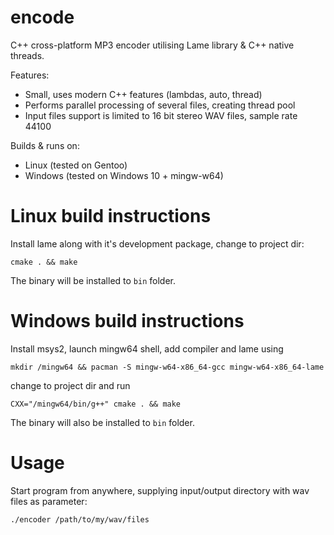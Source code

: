 # encode
C++ cross-platform MP3 encoder utilising Lame library & C++ native threads.

Features:
* Small, uses modern C++ features (lambdas, auto, thread)
* Performs parallel processing of several files, creating thread pool
* Input files support is limited to 16 bit stereo WAV files, sample rate 44100

Builds & runs on:
* Linux (tested on Gentoo)
* Windows (tested on Windows 10 + mingw-w64)

# Linux build instructions
Install lame along with it's development package, change to project dir:

`cmake . && make`

The binary will be installed to `bin` folder.

# Windows build instructions
Install msys2, launch mingw64 shell, add compiler and lame using 

`mkdir /mingw64 && pacman -S mingw-w64-x86_64-gcc mingw-w64-x86_64-lame`

change to project dir and run

`CXX="/mingw64/bin/g++" cmake . && make`

The binary will also be installed to `bin` folder.

# Usage
Start program from anywhere, supplying input/output directory with wav files as parameter:

`./encoder /path/to/my/wav/files`

